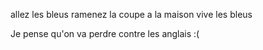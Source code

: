 allez les bleus
ramenez la coupe a la maison
vive les bleus

Je pense qu'on va perdre contre les anglais :(